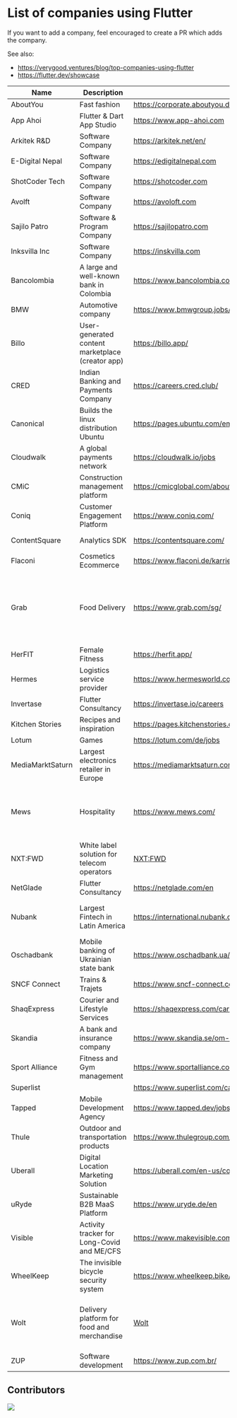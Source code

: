 # List of companies using Flutter

If you want to add a company, feel encouraged to create a PR which adds the company.

See also:

- https://verygood.ventures/blog/top-companies-using-flutter
- https://flutter.dev/showcase

| Name             | Description                                      | Link                                                                                | Country                                                                           |
| ---------------- | ------------------------------------------------ | ----------------------------------------------------------------------------------- | --------------------------------------------------------------------------------- |
| AboutYou         | Fast fashion                                     | https://corporate.aboutyou.de/en/career                                             | Germany                                                                           |
| App Ahoi         | Flutter & Dart App Studio                        | https://www.app-ahoi.com                                                            | Germany                                                                           |
| Arkitek R&D      | Software Company                                 | https://arkitek.net/en/                                                             | Turkey
| E-Digital Nepal  | Software Company                                 | https://edigitalnepal.com                                                           | Nepal                                                                             |
| ShotCoder Tech   | Software Company                                 | https://shotcoder.com                                                               | Nepal                                                                             |
| Avolft           | Software Company                                 | https://avoloft.com                                                                 | Nepal                                                                             |
| Sajilo Patro     | Software & Program Company                       | https://sajilopatro.com                                                             | Nepal                                                                             |
| Inksvilla Inc    | Software Company                                 | https://inskvilla.com                                                               | Nepal                                                                             |
| Bancolombia      | A large and well-known bank in Colombia          | https://www.bancolombia.com                                                         | Colombia                                                                          |
| BMW              | Automotive company                               | https://www.bmwgroup.jobs/en.html                                                   | Germany                                                                           |
| Billo            | User-generated content marketplace (creator app) | https://billo.app/                                                                  | United States, Lithuania                                                          |
| CRED             | Indian Banking and Payments Company              | https://careers.cred.club/                                                          | India                                                                             |
| Canonical        | Builds the linux distribution Ubuntu             | https://pages.ubuntu.com/employee_engagement_campaign.html                          | Worldwide                                                                         |
| Cloudwalk        | A global payments network                        | https://cloudwalk.io/jobs                                                           | Brazil                                                                            |
| CMiC             | Construction management platform                 | https://cmicglobal.com/about-us/culture-careers                                     | Canada                                                                            |
| Coniq            | Customer Engagement Platform                     | https://www.coniq.com/                                                              | UK, Spain                                                                         |
| ContentSquare    | Analytics SDK                                    | https://contentsquare.com/                                                          | UK, Spain, France                                                                 |
| Flaconi          | Cosmetics Ecommerce                              | https://www.flaconi.de/karriere/                                                    | Germany                                                                           |
| Grab             | Food Delivery                                    | https://www.grab.com/sg/                                                            | Singapore, Malaysia, Indonesia, Thailand, Vietnam, Philippines, Cambodia, Myanmar |
| HerFIT           | Female Fitness                                   | https://herfit.app/                                                                 | Taiwan                                                                            |
| Hermes           | Logistics service provider                       | https://www.hermesworld.com/de/karriere/karriere-uebersicht/                        | Germany                                                                           |
| Invertase        | Flutter Consultancy                              | https://invertase.io/careers                                                        | Worldwide                                                                         |
| Kitchen Stories  | Recipes and inspiration                          | https://pages.kitchenstories.com/de/career                                          | Germany                                                                           |
| Lotum            | Games                                            | https://lotum.com/de/jobs                                                           | Germany                                                                           |
| MediaMarktSaturn | Largest electronics retailer in Europe           | https://mediamarktsaturn.com/                                                       | Germany, Spain                                                                    |
| Mews             | Hospitality                                      | https://www.mews.com/                                                               | UK, Spain, Czech Republic, Germany, Croatia, Netherlands                          |
| NXT:FWD          | White label solution for telecom operators       | [NXT:FWD](https://www.nxtfwd.com/)                                                  |                                                                                   |
| NetGlade         | Flutter Consultancy                              | https://netglade.com/en                                                             | Czechia                                                                           |
| Nubank           | Largest Fintech in Latin America                 | https://international.nubank.com.br/careers/                                        | Brazil, Germany, Mexico, Colombia                                                 |
| Oschadbank       | Mobile banking of Ukrainian state bank           | https://www.oschadbank.ua/mob-oschad                                                | Ukraine                                                                           |
| SNCF Connect     | Trains & Trajets                                 | https://www.sncf-connect.com/                                                       | France                                                                            |
| ShaqExpress      | Courier and Lifestyle Services                   | https://shaqexpress.com/careers                                                     | Ghana                                                                             |
| Skandia          | A bank and insurance company                     | https://www.skandia.se/om-oss/jobba-hos-oss/                                        | Sweden                                                                            |
| Sport Alliance   | Fitness and Gym management                       | https://www.sportalliance.com/en/                                                   | Europe                                                                            |
| Superlist        |                                                  | https://www.superlist.com/careers                                                   | Germany                                                                           |
| Tapped           | Mobile Development Agency                        | https://www.tapped.dev/jobs/                                                        | Germany                                                                           |
| Thule            | Outdoor and transportation products              | https://www.thulegroup.com/en/career                                                | Worldwide                                                                         |
| Uberall          | Digital Location Marketing Solution              | https://uberall.com/en-us/company/careers                                           | Worldwide                                                                         |
| uRyde            | Sustainable B2B MaaS Platform                    | https://www.uryde.de/en                                                             | Germany                                                                           |
| Visible          | Activity tracker for Long-Covid and ME/CFS       | https://www.makevisible.com/                                                        | United States, United Kingdom                                                     |
| WheelKeep        | The invisible bicycle security system            | https://www.wheelkeep.bike/                                                         | Netherlands, Ukraine                                                              |
| Wolt             | Delivery platform for food and merchandise       | [Wolt](https://careers.wolt.com/en/blog/tech/scaling-our-merchant-app-with-flutter) | Germany, Finland, Sweden, Denmark, Estonia, Israel                                |
| ZUP              | Software development                             | https://www.zup.com.br/                                                             | Brazil, US                                                                        |

## Contributors

<a href="https://github.com/ueman/companies_using_flutter/graphs/contributors">
  <img src="https://contrib.rocks/image?repo=ueman/companies_using_flutter" />
</a>
